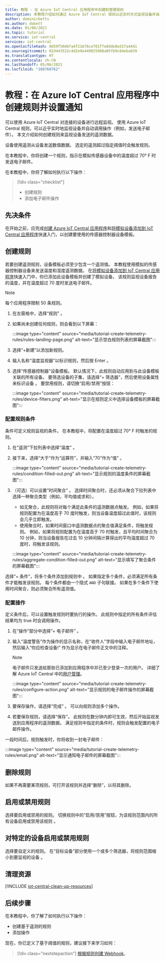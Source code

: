 ```yaml
---
title: 教程 - 在 Azure IoT Central 应用程序中创建和管理规则
description: 本教程介绍如何通过 Azure IoT Central 规则以近实时方式监视设备并自动调用操作（例如在触发规则时发送电子邮件）。
author: dominicbetts
ms.author: dobett
ms.date: 01/08/2021
ms.topic: tutorial
ms.service: iot-central
services: iot-central
ms.openlocfilehash: 0d59f50d6fa4f21676cef01ffe0dde8ed1fa4441
ms.sourcegitcommit: 02d443532c4d2e9e449025908a05fb9c84eba039
ms.translationtype: HT
ms.contentlocale: zh-CN
ms.lasthandoff: 05/06/2021
ms.locfileid: "108768762"
---
```

# <a name="tutorial-create-a-rule-and-set-up-notifications-in-your-azure-iot-central-application"></a>教程：在 Azure IoT Central 应用程序中创建规则并设置通知

可以使用 Azure IoT Central 对连接的设备进行远程监视。 使用 Azure IoT Central 规则，可以近乎实时地监视设备并自动调用操作（例如，发送电子邮件）。 本文介绍如何创建规则来监视设备发送的遥测数据。

设备使用遥测从设备发送数值数据。 选定的遥测超过指定阈值时会触发规则。

在本教程中，你将创建一个规则，指示在模拟传感器设备中的温度超过 70&deg; F 时发送电子邮件。

在本教程中，你将了解如何执行以下操作：

> [!div class="checklist"]
>
> * 创建规则
> * 添加电子邮件操作

## <a name="prerequisites"></a>先决条件

在开始之前，应完成[创建 Azure IoT Central 应用程序](./quick-deploy-iot-central.md)和[将模拟设备添加到 IoT Central 应用程序](./quick-create-simulated-device.md)快速入门，以创建要使用的传感器控制器设备模板。

## <a name="create-a-rule"></a>创建规则

若要创建遥测规则，设备模板必须至少包含一个遥测值。 本教程使用模拟的传感器控制器设备来发送温度和湿度遥测数据。 在[将模拟设备添加到 IoT Central 应用程序](./quick-create-simulated-device.md)快速入门中，你已添加此设备模板并创建了模拟设备。 该规则监视设备报告的温度，并在温度超过 70 度时发送电子邮件。

> [!NOTE]
> 每个应用程序限制 50 条规则。

1. 在左窗格中，选择“规则”  。

1. 如果尚未创建任何规则，则会看到以下屏幕：

    :::image type="content" source="media/tutorial-create-telemetry-rules/rules-landing-page.png" alt-text="显示空白规则列表的屏幕截图":::

1. 选择“+新建”以添加新规则。

1. 输入名称“温度监视器”以标识规则，然后按 Enter  。

1. 选择“传感器控制器”设备模板。 默认情况下，此规则自动应用到与此设备模板关联的所有设备。 要筛选设备的子集，请选择“+ 筛选器”，然后使用设备属性来标识设备  。 要禁用规则，请切换“启用/禁用”按钮：

    :::image type="content" source="media/tutorial-create-telemetry-rules/device-filters.png" alt-text="显示在规则定义中选择设备模板的屏幕截图":::

### <a name="configure-the-rule-conditions"></a>配置规则条件

条件可定义规则监视的条件。 在本教程中，将配置在温度超过 70&deg; F 时触发的规则。

1. 在“遥测”下拉列表中选择“温度”   。

1. 接下来，选择“大于”作为“运算符”，并输入“70”作为“值”     。

    :::image type="content" source="media/tutorial-create-telemetry-rules/condition-filled-out.png" alt-text="显示规则的温度条件的屏幕截图":::

1. （可选）可以设置“时间聚合”  。 选择时间聚合时，还必须从聚合下拉列表中选择一种聚合类型（例如，平均值或求和）。

    * 如无聚合，此规则将对每个满足此条件的遥测数据点触发。 例如，如果将规则配置为在温度高于 70 度时触发，则当设备温度超过此值时，该规则会几乎立即触发。
    * 使用聚合时，如果时间窗口中遥测数据点的聚合值满足条件，将触发规则。 例如，如果将规则配置为在温度高于 70 时触发，且平均时间聚合为 10 分钟，则当设备报告在过去 10 分钟间隔计算得出的平均温度超过 70 度时，将触发该规则。

    :::image type="content" source="media/tutorial-create-telemetry-rules/aggregate-condition-filled-out.png" alt-text="显示填写了聚合条件的屏幕截图":::

选择“+ 条件”，将多个条件添加到规则中  。 如果指定多个条件，必须满足所有条件才能触发该规则。 每个条件都由一个隐式 `AND` 子句联接。 如果在多个条件下使用时间聚合，则必须聚合所有遥测值。

### <a name="configure-actions"></a>配置操作

定义条件后，可以设置触发规则时要执行的操作。 此规则中指定的所有条件评估结果均为 true 时会调用操作。

1. 在“操作”部分中选择“+ 电子邮件”   。

1. 输入“温度警告”作为操作的显示名称，在“收件人”字段中输入电子邮件地址，然后输入“你应检查设备!”    作为显示在电子邮件正文中的注释。

    > [!NOTE]
    > 电子邮件只发送给那些已添加到应用程序中并已至少登录一次的用户。 详细了解 Azure IoT Central 中的[用户管理](howto-administer.md)。

    :::image type="content" source="media/tutorial-create-telemetry-rules/configure-action.png" alt-text="显示规则的电子邮件操作的屏幕截图":::

1. 要保存操作，请选择“完成”  。 可以向规则添加多个操作。

1. 若要保存规则，请选择“保存”。  此规则在数分钟内即可生效，然后开始监视发送到应用程序的遥测数据。 满足规则中指定的条件时，规则会触发配置的电子邮件操作。

一段时间后，规则触发时，你将收到一封电子邮件：

:::image type="content" source="media/tutorial-create-telemetry-rules/email.png" alt-text="显示通知电子邮件的屏幕截图":::

## <a name="delete-a-rule"></a>删除规则

如果不再需要某项规则，可打开该规则并选择“删除”，以将其删除。 

## <a name="enable-or-disable-a-rule"></a>启用或禁用规则

选择要启用或禁用的规则。 切换规则中的“启用/禁用”按钮，为该规则范围内的所有设备启用或禁用该规则  。

## <a name="enable-or-disable-a-rule-for-specific-devices"></a>对特定的设备启用或禁用规则

选择要自定义的规则。 在“目标设备”部分使用一个或多个筛选器，将规则范围缩小到要监视的设备  。

## <a name="clean-up-resources"></a>清理资源

[!INCLUDE [iot-central-clean-up-resources](../../../includes/iot-central-clean-up-resources.md)]

## <a name="next-steps"></a>后续步骤

在本教程中，你了解了如何执行以下操作：

* 创建基于遥测的规则
* 添加操作

现在，你已定义了基于阈值的规则，建议接下来学习如何：

> [!div class="nextstepaction"]
> [根据规则创建 Webhook](./howto-create-webhooks.md)。
